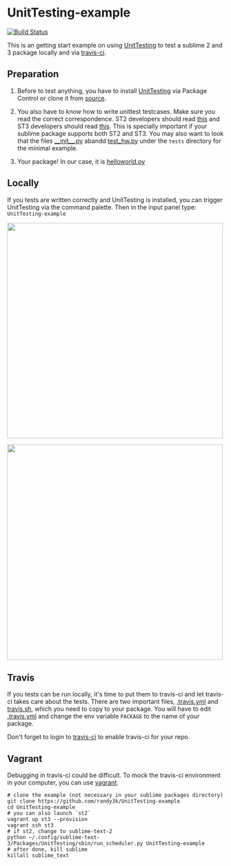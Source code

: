 UnitTesting-example
===================
[![Build Status](https://travis-ci.org/randy3k/UnitTesting-example.png?branch=master)](https://travis-ci.org/randy3k/UnitTesting-example)

This is an getting start example on using [UnitTesting](https://github.com/randy3k/UnitTesting) to test a sublime 2 and 3 package locally and via [travis-ci](https://travis-ci.org).

Preparation
---
1. Before to test anything, you have to install [UnitTesting](https://github.com/randy3k/UnitTesting) via Package Control or clone it from [source](https://github.com/randy3k/UnitTesting).
2. You also have to know how to write unittest testcases. Make sure you read the correct correspondence. ST2 developers should read [this](http://docs.python.org/2.6/library/unittest.html) and ST3 developers should read [this](http://docs.python.org/3.3/library/unittest.html). This is specially important if your sublime package supports both ST2 and ST3. You may also want to look that the files [\_\_init\_\_.py](https://github.com/randy3k/UnitTesting-example/blob/master/tests/__init__.py) abandd [test_hw.py](https://github.com/randy3k/UnitTesting-example/blob/master/tests/test_hw.py) under the `tests` directory for the minimal example.

3. Your package! In our case, it is [helloworld.py](https://github.com/randy3k/UnitTesting-example/blob/master/helloworld.py)




Locally
----
If you tests are written correctly and UnitTesting is installed, you can trigger UnitTesting via the command palette. Then in the input panel type: `UnitTesting-example`

<img src='https://raw.github.com/randy3k/UnitTesting-example/fig/cp.png' width='500'></img>

<img src='https://raw.github.com/randy3k/UnitTesting-example/fig/op.png' width='500'></img>

Travis
---
If you tests can be run locally, it's time to put them to travis-ci and let travis-ci takes care about the tests. There are two important files, [.travis.yml](https://github.com/randy3k/UnitTesting-example/blob/master/.travis.yml) and [travis.sh](https://github.com/randy3k/UnitTesting-example/blob/master/travis.sh), which you need to copy to your package. You will have to edit [.travis.yml](https://github.com/randy3k/UnitTesting-example/blob/master/.travis.yml) and change the env variable `PACKAGE` to the name of your package.

Don't forget to login to [travis-ci](https://travis-ci.org) to enable travis-ci for your repo. 

Vagrant
---
Debugging in travis-ci could be difficult. To mock the travis-ci environment in your computer, you can use [vagrant](http://www.vagrantup.com). 


```
# clone the example (not necessary in your sublime packages directory)
git clone https://github.com/randy3k/UnitTesting-example
cd UnitTesting-example
# you can also launch `st2`
vagrant up st3 --provision
vagrant ssh st3
# if st2, change to sublime-text-2
python ~/.config/sublime-text-3/Packages/UnitTesting/sbin/run_scheduler.py UnitTesting-example
# after done, kill sublime
killall sublime_text
```
